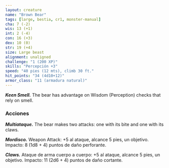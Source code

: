 ```yaml
---
layout: creature
name: "Brown Bear"
tags: [large, bestia, cr1, monster-manual]
cha: 7 (-2)
wis: 13 (+1)
int: 2 (-4)
con: 16 (+3)
dex: 10 (0)
str: 19 (+4)
size: Large beast
alignment: unaligned
challenge: "1 (200 XP)"
skills: "Percepción +3"
speed: "40 pies (12 mts), climb 30 ft."
hit_points: "34 (4d10+12)"
armor_class: "11 (armadura natural)"
---
```


***Keen Smell.*** The bear has advantage on Wisdom (Perception) checks that rely on smell.

### Acciones

***Multiataque.*** The bear makes two attacks: one with its bite and one with its claws.

***Mordisco.*** Weapon Attack: +5 al ataque, alcance 5 pies, un objetivo. Impacto: 8 (1d8 + 4) puntos de daño perforante.

***Claws.*** Ataque de arma cuerpo a cuerpo: +5 al ataque, alcance 5 pies, un objetivo. Impacto: 11 (2d6 + 4) puntos de daño cortante.